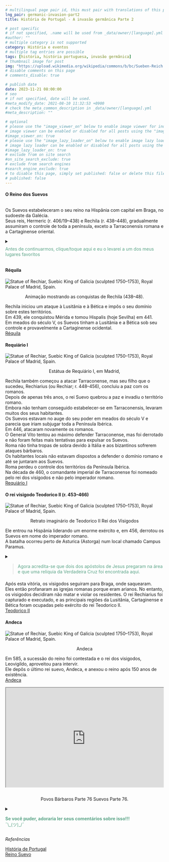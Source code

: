 ```yaml
---
# multilingual page pair id, this must pair with translations of this page. (This name must be unique)
lng_pair: germanic-invasion-part2
title: História de Portugal - A invasão germânica Parte 2

# post specific
# if not specified, .name will be used from _data/owner/[language].yml
#author: ""
# multiple category is not supported
category: História e eventos
# multiple tag entries are possible
tags: [história, história portuguesa, invasão germânica]
# thumbnail image for post
img: "https://upload.wikimedia.org/wikipedia/commons/b/bc/Sueben-Reich.jpg"
# disable comments on this page
# comments_disable: true

# publish date
date: 2023-11-21 08:00:00
# seo
# if not specified, date will be used.
#meta_modify_date: 2021-08-10 11:32:53 +0900
# check the meta_common_description in _data/owner/[language].yml
#meta_description: ""

# optional
# please use the "image_viewer_on" below to enable image viewer for individual pages or posts (_posts/ or [language]/_posts folders).
# image viewer can be enabled or disabled for all posts using the "image_viewer_posts: true" setting in _data/conf/main.yml.
#image_viewer_on: true
# please use the "image_lazy_loader_on" below to enable image lazy loader for individual pages or posts (_posts/ or [language]/_posts folders).
# image lazy loader can be enabled or disabled for all posts using the "image_lazy_loader_posts: true" setting in _data/conf/main.yml.
#image_lazy_loader_on: true
# exclude from on site search
#on_site_search_exclude: true
# exclude from search engines
#search_engine_exclude: true
# to disable this page, simply set published: false or delete this file
# published: false
---
```


<style>
    container{
              float:left;
			  width:100%;
			  margin-bottom: 10px;			                
             }
	image-container{
		width: 30%;
		float:left;
		border: hidden; 
		margin: 20px;
	}
	img{
		object-fit:contain;	  	
	}
    container-text{	
       /* width: 40%; 
        margin-left: 5px;*/
        display: block;
        margin-top: 20px; 
        padding-top: 1 px;
        /* border: solid 1px; */
	}

    ol{
        list-style-type: upper-roman;
        
    }

   /* used as <p class="vertical"></p> instead I can also use <blockquote> 
     or > in md
      */
    video-container{   
		width: 60%;
		float:left;
		border: hidden; 
		margin: 20px;
    }

    iframe{
       position: relative; 
        top: 0; 
        left: 0; 
        width: 100%; 
        height: 100%; 
        object-fit-contain;
    }


	.vertical{
    border-left: 4px solid;
    border-right: 4px solid;
    border-radius: 25px;
    color: blue;
    background-color: #111111;
	margin;0 0 0 -3;
    padding:0 0 0 1em

  }
  vertical-text{
	color: #bbbbbb;
  
  font-family: cursive;
  }
    /* frames text in middle of page */
  framed-text{
    display:block;
    border:inset;
    width:90%;
    margin:0.5em auto 0.5em auto;
    padding:0.5em;
  }
/** on hover paragraph **/
  .my-p{
        display:inline;
        color:#5ba487;
  }
  .my-p:hover{
    text-decoration: underline;
    cursor:pointer;
  }

  /** Center an element **/
.center {
  display: block;
  margin-left: auto;
  margin-right: auto;
  margin-bottom: 1em;
  }

  /* coffee */
  .container {
  width: 300px;
  height: 280px;
  position: relative;
  top: calc(50% - 140px);
  left: calc(50% - 150px);
}
.coffee-header {
  width: 100%;
  height: 80px;
  position: absolute;
  top: 0;
  left: 0;
  background-color: #ddcfcc;
  border-radius: 10px;
}
.coffee-header__buttons {
  width: 25px;
  height: 25px;
  position: absolute;
  top: 25px;
  background-color: #282323;
  border-radius: 50%;
}
.coffee-header__buttons::after {
  content: "";
  width: 8px;
  height: 8px;
  position: absolute;
  bottom: -8px;
  left: calc(50% - 4px);
  background-color: #615e5e;
}
.coffee-header__button-one {
  left: 15px;
}
.coffee-header__button-two {
  left: 50px;
}
.coffee-header__display {
  width: 50px;
  height: 50px;
  position: absolute;
  top: calc(50% - 25px);
  left: calc(50% - 25px);
  border-radius: 50%;
  background-color: #9acfc5;
  border: 5px solid #43beae;
  box-sizing: border-box;
}
.coffee-header__details {
  width: 8px;
  height: 20px;
  position: absolute;
  top: 10px;
  right: 10px;
  background-color: #9b9091;
  box-shadow: -12px 0 0 #9b9091, -24px 0 0 #9b9091;
}
.coffee-medium {
  width: 90%;
  height: 160px;
  position: absolute;
  top: 80px;
  left: calc(50% - 45%);
  background-color: #bcb0af;
}
.coffee-medium:before {
  content: "";
  width: 90%;
  height: 100px;
  background-color: #776f6e;
  position: absolute;
  bottom: 0;
  left: calc(50% - 45%);
  border-radius: 20px 20px 0 0;
}
.coffe-medium__exit {
  width: 60px;
  height: 20px;
  position: absolute;
  top: 0;
  left: calc(50% - 30px);
  background-color: #231f20;
}
.coffe-medium__exit::before {
  content: "";
  width: 50px;
  height: 20px;
  border-radius: 0 0 50% 50%;
  position: absolute;
  bottom: -20px;
  left: calc(50% - 25px);
  background-color: #231f20;
}
.coffe-medium__exit::after {
  content: "";
  width: 10px;
  height: 10px;
  position: absolute;
  bottom: -30px;
  left: calc(50% - 5px);
  background-color: #231f20;
}
.coffee-medium__arm {
  width: 70px;
  height: 20px;
  position: absolute;
  top: 15px;
  right: 25px;
  background-color: #231f20;
}
.coffee-medium__arm::before {
  content: "";
  width: 15px;
  height: 5px;
  position: absolute;
  top: 7px;
  left: -15px;
  background-color: #9e9495;
}
.coffee-medium__cup {
  width: 80px;
  height: 47px;
  position: absolute;
  bottom: 0;
  left: calc(50% - 40px);
  background-color: #FFF;
  border-radius: 0 0 70px 70px / 0 0 110px 110px;
}
.coffee-medium__cup::after {
  content: "";
  width: 20px;
  height: 20px;
  position: absolute;
  top: 6px;
  right: -13px;
  border: 5px solid #FFF;
  border-radius: 50%;
}
@keyframes liquid {
  0% {
    height: 0px;  
    opacity: 1;
  }
  5% {
    height: 0px;  
    opacity: 1;
  }
  20% {
    height: 62px;  
    opacity: 1;
  }
  95% {
    height: 62px;
    opacity: 1;
  }
  100% {
    height: 62px;
    opacity: 0;
  }
}
.coffee-medium__liquid {
  width: 6px;
  height: 63px;
  opacity: 0;
  position: absolute;
  top: 50px;
  left: calc(50% - 3px);
  background-color: #74372b;
  animation: liquid 4s 4s linear infinite;
}
.coffee-medium__smoke {
  width: 8px;
  height: 20px;
  position: absolute;  
  border-radius: 5px;
  background-color: #b3aeae;
}
@keyframes smokeOne {
  0% {
    bottom: 20px;
    opacity: 0;
  }
  40% {
    bottom: 50px;
    opacity: .5;
  }
  80% {
    bottom: 80px;
    opacity: .3;
  }
  100% {
    bottom: 80px;
    opacity: 0;
  }
}
@keyframes smokeTwo {
  0% {
    bottom: 40px;
    opacity: 0;
  }
  40% {
    bottom: 70px;
    opacity: .5;
  }
  80% {
    bottom: 80px;
    opacity: .3;
  }
  100% {
    bottom: 80px;
    opacity: 0;
  }
}
.coffee-medium__smoke-one {
  opacity: 0;
  bottom: 50px;
  left: 102px;
  animation: smokeOne 3s 4s linear infinite;
}
.coffee-medium__smoke-two {
  opacity: 0;
  bottom: 70px;
  left: 118px;
  animation: smokeTwo 3s 5s linear infinite;
}
.coffee-medium__smoke-three {
  opacity: 0;
  bottom: 65px;
  right: 118px;
  animation: smokeTwo 3s 6s linear infinite;
}
.coffee-medium__smoke-for {
  opacity: 0;
  bottom: 50px;
  right: 102px;
  animation: smokeOne 3s 5s linear infinite;
}
.coffee-footer {
  width: 95%;
  height: 15px;
  position: absolute;
  bottom: 25px;
  left: calc(50% - 47.5%);
  background-color: #41bdad;
  border-radius: 10px;
}
.coffee-footer::after {
  content: "";
  width: 106%;
  height: 26px;
  position: absolute;
  bottom: -25px;
  left: -8px;
  background-color: #000;
}


</style>

<div>
   <h4>O Reino dos Suevos</h4>
    <img class="center" src="https://upload.wikimedia.org/wikipedia/commons/b/bc/Sueben-Reich.jpg" alt="" >
    <p>
    Os Suevos estabeleceram o seu reino na Hispânia com capital em Braga, no sudoeste da Galécia.<br>
    Seus reis, Hermeric (r. 406/19–438) e Rechila (r. 438–448), gradualmente assumiram o controle de toda a península, exceto a Tarraconensis romana e a Cartaginense oriental.
    </p>
</div>
<div>
<details>
      <summary>       
      <p style="margin: 0.5em 0 0.5em 0"><div class="my-p">Antes de continuarmos, clique/toque aqui e eu o levarei a um dos meus lugares favoritos</div><br></p>
      </summary>
       <div  style="margin:0.5em auto 0.5em auto;width:300px;height:280px;">
        <!-- Coffee machine -->
                <div class="container">
                <div class="coffee-header">
                <div class="coffee-header__buttons coffee-header__button-one"></div>
                <div class="coffee-header__buttons coffee-header__button-two"></div>
                <div class="coffee-header__display"></div>
                <div class="coffee-header__details"></div>
                </div>
                <div class="coffee-medium">
                <div class="coffe-medium__exit"></div>
                <div class="coffee-medium__arm"></div>
                <div class="coffee-medium__liquid"></div>
                <div class="coffee-medium__smoke coffee-medium__smoke-one"></div>
                <div class="coffee-medium__smoke coffee-medium__smoke-two"></div>
                <div class="coffee-medium__smoke coffee-medium__smoke-three"></div>
                <div class="coffee-medium__smoke coffee-medium__smoke-for"></div>
                <div class="coffee-medium__cup"></div>
                </div>
                <div class="coffee-footer"></div>
            </div>
            </div>
            <image-container>
            <img src="https://i.stack.imgur.com/YIcbV.png" alt="menus">
            </image-container>
            <p style="margin-top:1em">
            <span style="color:#5ba487">O texto nesta cor exibirá uma seção oculta com mais informações</span><br>
             <span style="color:#3389de">Observe que pode clicar (tocar) no texto nesta cor para direcioná-lo às referências</span><br>
             Você também pode alternar o esquema de cores no canto inferior esquerdo.<br>
             💡= tema claro<br>
             ☾ = tema escuro<br>
             Dependendo do tamanho da tela, pode ser necessário ativar o "Menu Hambúrguer" para que a opção apareça.<br>
             Neste site você também pode optar por ler este blog em ingles, selecione En [<strong>En</strong> Pt]<br>
             Agora, se você quiser ler este blog, ou um link que você abriu em outro idioma, basta selecionar traduzir no menu do seu navegador.<br>
             No Chrome é um menu “Kebab”.<br>
            </p>
            <container>
            <blockquote style="margin-top:1em; margin-bottom:1em">
            <p>            
            Então, você tomou seu café, relaxe e aproveite o blog.<br>
            ¯\_(ツ)_/¯<br>
            </p>  
            </blockquote>
            </container>        
      </details>
</div>
<div>
    <h4>Réquila </h4>
       <img class="center" src="https://upload.wikimedia.org/wikipedia/commons/thumb/2/27/Rechila.gif/350px-Rechila.gif" alt="Statue of Rechiar, Suebic King of Galicia (sculpted 1750–1753), Royal Palace of Madrid, Spain.">
    <p style="text-align: center">Animação mostrando as conquistas de Rechila (438–48).</p>
    <p>
    Rechila iniciou um ataque à Lusitânia e à Bética e impôs o seu domínio sobre estes territórios.<br>
    Em 439, ele conquistou Mérida e tomou Hispalis (hoje Sevilha) em 441.<br>
    Em meados do século V, os Suevos tinham a Lusitânia e a Bética sob seu controle e provavelmente a Cartaginense ocidental.<br>
    <a href="https://pt.wikipedia.org/wiki/R%C3%A9quila">Réquila </a>
    </p>
</div>
<div>
    <h4>Requiário I</h4>
    <img class="center" src="https://upload.wikimedia.org/wikipedia/commons/thumb/8/86/Statue_of_Rechiar%2C_Suebic_King_of_Galicia_%28sculpted_1750%E2%80%931753%29%2C_Royal_Palace_of_Madrid%2C_Spain_-_20080109-ret.jpg/220px-Statue_of_Rechiar%2C_Suebic_King_of_Galicia_%28sculpted_1750%E2%80%931753%29%2C_Royal_Palace_of_Madrid%2C_Spain_-_20080109-ret.jpg" alt="Statue of Rechiar, Suebic King of Galicia (sculpted 1750–1753), Royal Palace of Madrid, Spain.">
    <p style="text-align: center">Estátua de Requiário I, em Madrid,</p>
    <p>
    Rechila também começou a atacar Tarraconense, mas seu filho que o sucedeu, Rechiarius (ou Rechiar; r. 448–456), concluiu a paz com os romanos.<br>
    Depois de apenas três anos, o rei Suevo quebrou a paz e invadiu o território romano.<br>
    Embora não tenham conseguido estabelecer-se em Tarraconensis, levaram muitos dos seus habitantes.<br>
    Os Suevos estavam no auge do seu poder em meados do século V e parecia que iriam subjugar toda a Península Ibérica.<br>
    Em 446, atacaram novamente os romanos.<br>
    O General Vito tentou ao máximo defender Tarraconense, mas foi derrotado e não foram feitas mais tentativas para expulsar os Suevos.<br>
    Roma não tinha tropas de sobra devido à Itália e aos bizantinos sofrerem ataques bárbaros.<br>
    Os habitantes locais não estavam dispostos a defender o domínio romano e até se juntaram aos Suevos.<br>
    Roma perdeu o controle dos territórios da Península Ibérica.<br>
    Na década de 460, o comandante imperial de Tarraconense foi nomeado pelo rei dos visigodos e não pelo imperador romano.<br>
    <a href="https://pt.wikipedia.org/wiki/Requi%C3%A1rio_I">Requiário I</a>
    </p>
</div>
<div>
    <h4>O rei visigodo Teodorico II (r. 453–466)</h4> 
    <img class="center" src="https://upload.wikimedia.org/wikipedia/commons/thumb/8/8c/08-TEODORICO.JPG/220px-08-TEODORICO.JPG" alt="Statue of Rechiar, Suebic King of Galicia (sculpted 1750–1753), Royal Palace of Madrid, Spain.">
    <p style="text-align: center">Retrato imaginário de Teodorico II
Rei dos Visigodos</p>
    <p>
    Ele entrou na Hispânia liderando um enorme exército e, em 456, derrotou os Suevos em nome do imperador romano.<br>
    A batalha ocorreu perto de Asturica (Astorga) num local chamado Campus Paramus.<br>
    </p> 
    <details> 
        <summary>   
        <blockquote style="margin-bottom:0.5em">    
        <span class="my-p">Agora acredita-se que dois dos apóstolos de Jesus pregaram na área e que uma relíquia da Verdadeira Cruz foi encontrada aqui.</span>        
        </blockquote>
        </summary>
    <framed-text>
        <h4>Tele luta em um lugar chamado Campus Paramus.</h4>
        <p>
        Astorga foi demitida pelo rei visigodo Teodorico II em algum momento durante seu governo.<br>
        Em 5 de outubro de 456, na Batalha do Campus Paramus, a 19 km (12 milhas) de Astorga no Urbicus (Órbigo), Teodorico II, oitavo rei visigodo de 453 a 466 dC, liderou um exército para a Espanha e derrotou Rechiar, Suebico Rei da Galiza de 488 a 12/456.<br>
        Durante as ondas de invasão da península pelas tribos germânicas, um bispo foi o notável Turibius.<br>
        Ele documentou a conversão do rei suevo Remismund ao arianismo e trabalhou para restaurar as igrejas destruídas pelos visigodos.<br>
        O bispo pôde viajar para Roma, de onde trouxe o que se acredita ser uma relíquia da Verdadeira Cruz, para a qual fundou o Mosteiro de Santo Toribio de Liébana, onde ainda se conserva. Como os romanos controlavam a cidade, o cristianismo tornou-se muito popular nesta área durante a igreja primitiva.<br>
        </p>
        <details>
          <summary>
          <span class="my-p">Reza a lenda que São Tiago (Santiago) e São Paulo pregaram em Astorga e há provas de que existiu um bispado por volta do século III.<br></span>
          </summary>
          <framed-text>
          <h4>Tiago, o Maior</h4>
          <img class="center" src="https://upload.wikimedia.org/wikipedia/commons/thumb/e/e5/Peter_Paul_Rubens_-_St_James_the_Apostle_-_WGA20192.jpg/220px-Peter_Paul_Rubens_-_St_James_the_Apostle_-_WGA20192.jpg" alt="Statue of Rechiar, Suebic King of Galicia (sculpted 1750–1753), Royal Palace of Madrid, Spain.">
            <p style="text-align: center">São Tiago, o Velho (c. 1612–1613) por Peter Paul Rubens</p>
            <p>
            Tiago, o Maior (falecido em 44 DC) foi um dos Doze Apóstolos de Jesus.<br>
            Segundo o Novo Testamento, ele foi o segundo dos apóstolos a morrer (depois de Judas Iscariotes) e o primeiro a ser martirizado.<br> São Tiago é o padroeiro da Espanha e, segundo a tradição, seus restos mortais estão guardados em Santiago de Compostela na Galiza.<br>
            Ele também é conhecido como Tiago, filho de Zebedeu, São Tiago, o Maior, São Tiago, o Maior, São Tiago, o Velho, ou São Jacó ou Santiago.<br>
            <a href="https://pt.wikipedia.org/wiki/Santiago_Maior">São Tiago</a>       
            </p>
            </framed-text>
            <framed-text>
                <h4>Paulo de Tarso</h4>
                <img class="center" src="https://upload.wikimedia.org/wikipedia/commons/thumb/6/62/Rubens_apostel_paulus_grt.jpg/220px-Rubens_apostel_paulus_grt.jpg" alt="Statue of Rechiar, Suebic King of Galicia (sculpted 1750–1753), Royal Palace of Madrid, Spain.">
            <p style="text-align: center">São Paulo (c. 1611) de Peter Paul Rubens</p>
                <p>
                Paulo (também chamado Saulo de Tarso;[b] c. 5 - c. 64/65 DC), comumente conhecido como Paulo Apóstolo e São Paulo, foi um apóstolo cristão que espalhou os ensinamentos de Jesus no mundo do primeiro século. <br>
                Por suas contribuições para o Novo Testamento, ele é geralmente considerado uma das figuras mais importantes da Era Apostólica, e também fundou várias comunidades cristãs na Ásia Menor e na Europa de meados dos anos 40 a meados dos anos 50 dC.<br>
                <a href="https://pt.wikipedia.org/wiki/Paulo_de_Tarso">Paulo de Tarso</a>
                </p>
            </framed-text>
            </details> 
        <p>
         Bem no início do pontificado de Leão I, nos anos 444-447, Turíbio, o bispo de Astorga em Leão, enviou a Roma um memorando alertando que o priscilianismo não estava de forma alguma morto, relatando que contava até mesmo com bispos entre seus apoiadores, e pedindo a ajuda da Sé Romana.<br>
        A distância era intransponível no século V.<br>
        Tribos germânicas, os visigodos, assumiram o controle de Astorga e destruíram a cidade romana.<br>
        No entanto, prosperou com a ajuda dos santos Turíbio, Frutuoso e Valério.<br>
        <a href="https://kids.kiddle.co/Astorga,_Spain">Astorga, Spain facts for kids</a>
        </p>
        <h4>Vera Cruz</h4>
        <img src="https://images.fineartamerica.com/images/artworkimages/mediumlarge/1/santo-toribio-the-true-cross-2-diana-sainz.jpg" alt="Santo Toribio - THE TRUE CROSS - 2 by Diana Raquel Sainz">
        <p>
        A Verdadeira Cruz é o nome dado às partes que se acredita serem da própria cruz sobre a qual Jesus foi crucificado.<br>
        <a href="https://kids.kiddle.co/True_Cross">True Cross facts for kids</a>
        </p>
    </framed-text>
    </details>
    <p>
    Após esta vitória, os visigodos seguiram para Braga, onde saquearam.<br>
    Eles então profanaram as igrejas romanas porque eram arianos. No entanto, os visigodos decidiram não matar e violar os residentes. O rei Rechiarius foi capturado e executado, e as principais regiões da Lusitânia, Cartaginense e Bética foram ocupadas pelo exército do rei Teodorico II.<br> 
    <a href="https://pt.wikipedia.org/wiki/Teodorico_II">Teodorico II</a> 
    </p>    
</div>
<div>
    <h4>Andeca</h4>
    <img class="center" src="https://upload.wikimedia.org/wikipedia/commons/thumb/6/62/Moneda_Audeca.jpg/220px-Moneda_Audeca.jpg" alt="Statue of Rechiar, Suebic King of Galicia (sculpted 1750–1753), Royal Palace of Madrid, Spain.">
    <p style="text-align: center">Andeca</p>
    <p>
    Em 585, a sucessão do reino foi contestada e o rei dos visigodos, Leovigildo, aproveitou para intervir.<br>
    Ele depôs o último rei suevo, Andeca, e anexou o reino após 150 anos de existência.<br>
    <a href="https://pt.wikipedia.org/wiki/Andeca">Andeca</a>
    </p>
</div>
<div
  style="
    position: relative;
    padding-bottom: 56.25%;
    padding-top: 35px;
    height: 0;
    margin-bottom: 2em;
    overflow: hidden;
  "
>
  <iframe
    style="position: absolute; top: 0; left: 0; width: 100%; height: 100%"
    src="https://www.youtube.com/embed/2gDBgb9lqN4?si=FHl9eI4DUTH4nugk"
    title="YouTube video player"
    allowfullscreen
  >
  </iframe>
</div>
<p style="position: relative; text-align: center">Povos Bárbaros Parte 76 Suevos Parte 76.</p>
<div>
<details>
        <summary>
        <p>
        <div class="my-p">
         <strong>Se você puder, adoraria ler seus comentários sobre isso!!!</strong><br>
        ¯\_(ツ)_/¯<br>
        </div>        
        </p>
        </summary>
        <p>
       Use <strong>DISQUS</strong> na parte inferior de cada blog para postar comentários.<br>
        Dessa forma, serei notificado quando você adicionar um comentário, etc.<br>
        É gratuito e fácil de usar, basta criar uma conta se for um novo usuário.<br>
        </p>
</details>
<div>
<p>
<i>Referências</i>
</p>
<p>
<a href="https://www.amazon.com/History-Portugal-Captivating-Portuguese-Countries/dp/1637165579">História de Portugal</a><br>
<a href="https://pt.wikipedia.org/wiki/Reino_Suevo">Reino Suevo</a>
</p>
</div>

<iframe width="560" height="315" src="" title="YouTube video player" frameborder="0" allow="accelerometer; autoplay; clipboard-write; encrypted-media; gyroscope; picture-in-picture; web-share" referrerpolicy="strict-origin-when-cross-origin" allowfullscreen></iframe>
